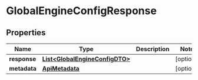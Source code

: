 

# GlobalEngineConfigResponse


## Properties

Name | Type | Description | Notes
------------ | ------------- | ------------- | -------------
**response** | [**List&lt;GlobalEngineConfigDTO&gt;**](GlobalEngineConfigDTO.md) |  |  [optional]
**metadata** | [**ApiMetadata**](ApiMetadata.md) |  |  [optional]



